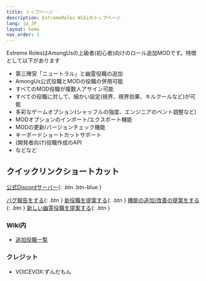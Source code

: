 ```yaml
---
title: トップページ
description: ExtremeRoles Wikiのトップページ
lang: ja_JP
layout: home
nav_order: 1
---
```


Extreme RolesはAmongUsの上級者(初心者)向けのロール追加MODです。特徴として以下があります<br>
* 第三陣営「ニュートラル」と幽霊役職の追加
* AmongUs公式役職とMODの役職の併用可能
* すべてのMOD役職が複数人アサイン可能
* すべての役職に対して、細かい設定(視界、視界効果、キルクールなど)が可能
* 多彩なゲームオプション(シャッフルの強度、エンジニアのベント調整など)
* MODオプションのインポート/エクスポート機能
* MODの更新/バージョンチェック機能
* キーボードショートカットサポート
* (開発者向け)役職作成のAPI
* などなど


## クイックリンクショートカット

[公式Discordサーバー](https://discord.gg/UzJcfBYcyS){: .btn .btn-blue }


[バグ報告をする](https://github.com/yukieiji/ExtremeRoles/issues/new?assignees=&labels=%E3%83%90%E3%82%B0%2FBug%2C%E6%9C%AA%E7%A2%BA%E8%AA%8D%2FUnconfirmed&projects=&template=bugReport.yml&title=%E3%83%90%E3%82%B0%E3%81%AE%E5%86%85%E5%AE%B9%E3%82%92%E4%B8%80%E8%A8%80%E3%81%A7%2FThe+bug+in+a+nutshell){: .btn }
[新役職を提案する](https://github.com/yukieiji/ExtremeRoles/issues/new?assignees=&labels=%E6%96%B0%E5%BD%B9%E8%81%B7%2FNew+Role%2C%E6%8F%90%E6%A1%88%2FSuggestion%2C%E6%9C%AA%E7%A2%BA%E8%AA%8D%2FUnconfirmed&projects=&template=roleRequest.yml&title=%5B%E9%99%A3%E5%96%B6%2FTeam%5D+%3A+%E5%BD%B9%E8%81%B7%E5%90%8D%2FRoleName+%28%E3%81%93%E3%81%AE%E3%82%AB%E3%83%83%E3%82%B3%E5%86%85%E3%81%AB%E4%BB%BB%E6%84%8F%E3%81%A7%E5%BD%B9%E8%81%B7%E3%81%AE%E8%AA%AC%E6%98%8E%E3%82%921%E6%96%87%E3%81%A7%29){: .btn }
[機能の追加/改善の提案をする](https://github.com/yukieiji/ExtremeRoles/issues/new?assignees=&labels=%E6%A9%9F%E8%83%BD%E6%8B%A1%E5%BC%B5%2FEnhancement%2C+%E6%8F%90%E6%A1%88%2FSuggestion%2C+%E6%9C%AA%E7%A2%BA%E8%AA%8D%2FUnconfirmed&projects=&template=suggestion.md&title=%E6%A9%9F%E8%83%BD%E5%86%85%E5%AE%B9%E3%82%92%E4%B8%80%E8%A8%80%E3%81%A7%2FThe+Feature+in+a+nutshell){: .btn }
[新しい幽霊役職を提案する](https://github.com/yukieiji/ExtremeRoles/issues/new?assignees=&labels=%E6%96%B0%E5%B9%BD%E9%9C%8A%E5%BD%B9%E8%81%B7%2FNew+Ghost+Role%2C%E6%8F%90%E6%A1%88%2FSuggestion%2C%E6%9C%AA%E7%A2%BA%E8%AA%8D%2FUnconfirmed&projects=&template=ghostRoleRequest.yml&title=%5B%E9%99%A3%E5%96%B6%2FTeam%5D+%3A+%E5%B9%BD%E9%9C%8A%E5%BD%B9%E8%81%B7%E5%90%8D%2FRoleName+%28%E3%81%93%E3%81%AE%E3%82%AB%E3%83%83%E3%82%B3%E5%86%85%E3%81%AB%E4%BB%BB%E6%84%8F%E3%81%A7%E5%BD%B9%E8%81%B7%E3%81%AE%E8%AA%AC%E6%98%8E%E3%82%921%E6%96%87%E3%81%A7%29){: .btn }

### Wiki内
- [追加役職一覧](https://yukieiji.github.io/ExtremeRoles.Docs/docs/%E8%BF%BD%E5%8A%A0%E5%BD%B9%E8%81%B7/%E8%BF%BD%E5%8A%A0%E5%BD%B9%E8%81%B7.html)

### クレジット
- VOICEVOX:ずんだもん